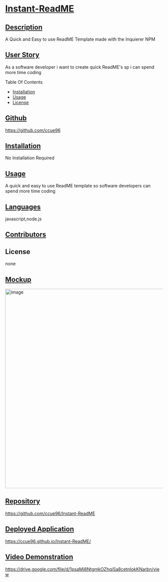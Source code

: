 # <ins>Instant-ReadME</ins>
  
  ## <ins>Description</ins>
  A Quick and Easy to use ReadME Template made with the Inquierer NPM

  ## <ins>User Story</ins> 
  As a software developer i want to create quick ReadME's sp i can spend more time coding
  
  Table Of Contents
  - [Installation](#installation)
  - [Usage](#usage)
  - [License](#license)

  ## <ins>Github</ins>
  https://github.com/ccue96

 

  ## <ins>Installation</ins>

  No Installation Required

  ## <ins>Usage</ins>
  A quick and easy to use ReadME template so software developers can spend more time coding


  ## <ins>Languages</ins>
  javascript,node.js

  ## <ins>Contributors</ins>
  

  ## License
  none
  
  ## <ins>Mockup</ins>
  <img width="637" alt="image" src="https://github.com/CCUE96/Instant-ReadME/assets/159393541/1327aa27-d633-4b28-8d48-5bedf33fed4e">


  ## <ins>Repository</ins>
  https://github.com/ccue96/Instant-ReadME


  ## <ins>Deployed Application</ins>
  https://ccue96.github.io/Instant-ReadME/

## <ins>Video Demonstration</ins>
https://drive.google.com/file/d/1psaMj8NtgmkOZhqjSa8cetnIokKNarbn/view

    

